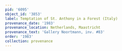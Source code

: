 ```yaml
---
pid: '6095'
object_id: '3853'
label: Temptation of St. Anthony in a Forest (Italy)
provenance_date: '1983'
provenance_location: Netherlands, Maastricht
provenance_text: 'Gallery Noortmann, inv. #83'
order: '1983'
collection: provenance
---
```

